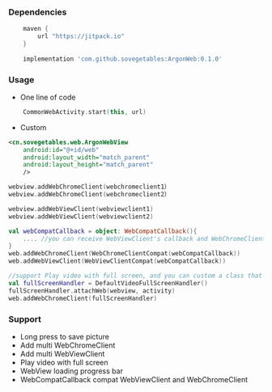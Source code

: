 ### Dependencies
```gradle
    maven { 
        url "https://jitpack.io" 
    }
    
    implementation 'com.github.sovegetables:ArgonWeb:0.1.0'
```
### Usage
- One line of code
```kotlin
    CommonWebActivity.start(this, url)
```
- Custom
```xml
<cn.sovegetables.web.ArgonWebView
    android:id="@+id/web"
    android:layout_width="match_parent"
    android:layout_height="match_parent"
    />
```

```kotlin
webview.addWebChromeClient(webchromeclient1）
webview.addWebChromeClient(webchromeclient2）

webview.addWebViewClient(webviewclient1)
webview.addWebViewClient(webviewclient2)

val webCompatCallback = object: WebCompatCallback(){
    .... //you can receive WebViewClient's callback and WebChromeClient's callback
}
web.addWebChromeClient(WebChromeClientCompat(webCompatCallback))
web.addWebViewClient(WebViewClientCompat(webCompatCallback))

//support Play video with full screen, and you can custom a class that extends DefaultVideoFullScreenHandler or VideoFullScreenModule.
val fullScreenHandler = DefaultVideoFullScreenHandler()
fullScreenHandler.attachWeb(webview, activity)
web.addWebChromeClient(fullScreenHandler)
```

### Support
- Long press to save picture
- Add multi WebChromeClient
- Add multi WebViewClient
- Play video with full screen
- WebView loading progress bar
- WebCompatCallback compat WebViewClient and WebChromeClient